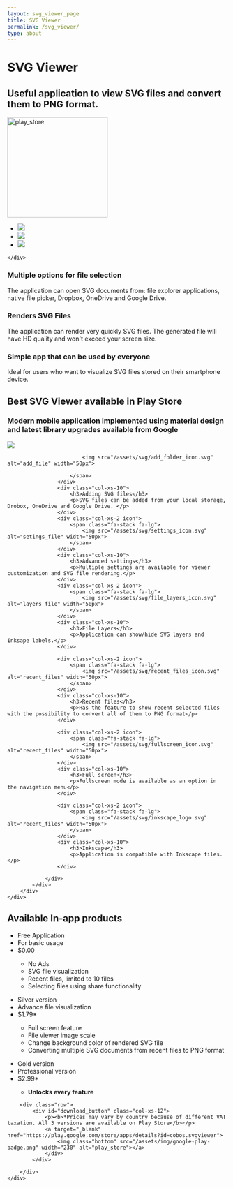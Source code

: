 ```yaml
---
layout: svg_viewer_page
title: SVG Viewer
permalink: /svg_viewer/
type: about
---
```

<div id="topWrap" class="jumbotron">
	<div class="container">
		<div class="col-md-6 col-md-push-6 jumboText">
			<h1>SVG Viewer</h1>
			<h2>Useful application to view SVG files and convert them to PNG format.</h2>
			<a  target="_blank" href="https://play.google.com/store/apps/details?id=cobos.svgviewer">
				<img class="bottom" src="/assets/img/google-play-badge.png" width="230" alt="play_store">              
			</a>
		</div>
		<div class="col-md-6 col-md-pull-6 hidden-xs">
			<div class="mobile">
				<div class="mobileSlider">
					<ul class="slides">
						<li>
							<img src="/assets/img/info1.png"/>
						</li>
						<li>
							<img src="/assets/img/info2.png"/>
						</li>
						<li>
							<img src="/assets/img/info3.png"/>
						</li>
					</ul>
				</div>
			</div>
		</div>

	</div>
</div>

<div id="featureWrap">
	<div class="container">
		<div class="row">
			<div class="col-sm-4 text-center feature">
				<i class="fa fa-folder-open-o icon"></i>
				<h3>Multiple options for file selection</h3>
				<p> The application can open SVG documents from: file explorer applications, native file picker, Dropbox, OneDrive and Google Drive.
				</p>
			</div>
			<div class="col-sm-4 text-center feature">
				<i class="fa fa-file-o icon"></i>
				<h3>Renders SVG Files</h3>
				<p>The application can render very quickly SVG files. The generated file will have HD quality and won't exceed your screen size.</p>
			</div>
			<div class="col-sm-4 text-center feature">
				<i class="fa fa-group icon"></i>
				<h3>Simple app that can be used by everyone</h3>
				<p> Ideal for users who want to visualize SVG files stored on their smartphone device.</p>
			</div>
		</div>
	</div>
</div> <!-- /featureWrap -->

<div id="productWrap" class="altWrap">
	<div class="container">
		<div class="row">
			<div class="col-xs-12">
				<h2 class="sectionTitle">Best SVG Viewer available in Play Store</h2>
				<h3 class="sectionTitle">Modern mobile application implemented using material design and latest library upgrades available from Google</h3>
			</div>
		</div>
		<div class="row">
			<div class="col-md-5 col-md-offset-1">
				<div class="imgWrap">
					<img class="img-responsive" src="/assets/img/tablet_image.png"/>
				</div>
			</div>
			<div class="col-md-5">
				<div class="productFeatures clearfix">
					<div class="col-xs-2 icon">
						<span class="fa-stack fa-lg">

							<img src="/assets/svg/add_folder_icon.svg" alt="add_file" width="50px">

						</span>
					</div>
					<div class="col-xs-10">
						<h3>Adding SVG files</h3>
						<p>SVG files can be added from your local storage, Drobox, OneDrive and Google Drive. </p>
					</div>
					<div class="col-xs-2 icon">
						<span class="fa-stack fa-lg">
							<img src="/assets/svg/settings_icon.svg" alt="setings_file" width="50px">
						</span>
					</div>
					<div class="col-xs-10">
						<h3>Advanced settings</h3>
						<p>Multiple settings are available for viewer customization and SVG file rendering.</p>
					</div>
					<div class="col-xs-2 icon">
						<span class="fa-stack fa-lg">
							<img src="/assets/svg/file_layers_icon.svg" alt="layers_file" width="50px">
						</span>
					</div>
					<div class="col-xs-10">
						<h3>File Layers</h3>
						<p>Application can show/hide SVG layers and Inksape labels.</p>
					</div>

					<div class="col-xs-2 icon">
						<span class="fa-stack fa-lg">
							<img src="/assets/svg/recent_files_icon.svg" alt="recent_files" width="50px">
						</span>
					</div>
					<div class="col-xs-10">
						<h3>Recent files</h3>
						<p>Has the feature to show recent selected files with the possibility to convert all of them to PNG format</p>
					</div>

					<div class="col-xs-2 icon">
						<span class="fa-stack fa-lg">
							<img src="/assets/svg/fullscreen_icon.svg" alt="recent_files" width="50px">
						</span>
					</div>
					<div class="col-xs-10">
						<h3>Full screen</h3>
						<p>Fullscreen mode is available as an option in the navigation menu</p>
					</div>

					<div class="col-xs-2 icon">
						<span class="fa-stack fa-lg">
							<img src="/assets/svg/inkscape_logo.svg" alt="recent_files" width="50px">
						</span>
					</div>
					<div class="col-xs-10">
						<h3>Inkscape</h3>
						<p>Application is compatible with Inkscape files.</p>
					</div>

				</div>
			</div>
		</div>            
	</div>
</div> <!-- /productWrap -->

<div id="pricingWrap">
	<div class="container">
		<div class="row">
			<div class="col-xs-12">
				<h2 class="sectionTitle">Available In-app products</h2>
			</div>
		</div>
		<div class="row">
			<div class="col-sm-4">
				<ul class="priceTable">
					<li class="title">Free Application</li>
					<li class="description">For basic usage</li>
					<li class="price">$0.00</li>
					<ul class="features">
						<li>No Ads</li>
						<li>SVG file visualization</li>
						<li>Recent files, limited to 10 files</li>
						<li>Selecting files using share functionality</li>
					</ul>
				</ul>
			</div>
			<div class="col-sm-4">
				<ul class="priceTable silv">
					<li class="title">Silver version</li>
					<li class="description">Advance file visualization</li>
					<li class="price">$1.79*</li>
					<ul class="features">
						<li>Full screen feature</li>
						<li>File viewer image scale</li>
						<li>Change background color of rendered SVG file</li>
						<li>Converting multiple SVG documents from recent files to PNG format</li>
					</ul>
				</ul>
			</div>
			<div class="col-sm-4">
				<ul class="priceTable alt">
					<li class="title">Gold version</li>
					<li class="description">Professional version</li>
					<li class="price">$2.99*</li>
					<ul class="features">
						<li><b>Unlocks every feature</b></li>
					</ul>
				</ul>
			</div>
		</div>

		<div class="row">
			<div id="download_button" class="col-xs-12">
				<p><b>*Prices may vary by country because of different VAT taxation. All 3 versions are available on Play Store</b></p>
				<a target="_blank" href="https://play.google.com/store/apps/details?id=cobos.svgviewer">
					<img class="bottom" src="/assets/img/google-play-badge.png" width="230" alt="play_store"></a>
				</div>
			</div>

		</div>
	</div> 
